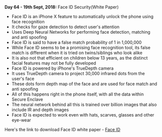 **Day 64 - 19th Sept, 2018:** Face ID Security(White Paper)

* Face ID is an iPhone X feature to automatically unlock the phone using face recognition
* It checks for gaze detection to detect user's attention
* Uses Deep Neural Networks for performing face detection, matching and anti spoofing
* Face ID is said to have a false match probability of 1 in 1,000,000
* While Face ID seems to be a promising face recognition tool, its false match is different when it is tried on twins/siblings who look alike
* It is also not that efficient on children below 13 years, as the distinct facial features may not be fully developed
* Face ID is powered by iPhone's TrueDepth camera
* It uses TrueDepth camera to project 30,000 infrared dots from the user's face
* These dots form depth map of the face and are used for face match and anti spoofing
* All of this happens right in the phone itself, with all the data within Secure Enclave 
* The neural network behind all this is trained over billion images that also include IR and depth images
* Face ID is expected to work even with hats, scarves, glasses and other eye-wear

Here's the link to download Face ID white paper - [Face ID](https://www.apple.com/ca/business-docs/FaceID_Security_Guide.pdf)
